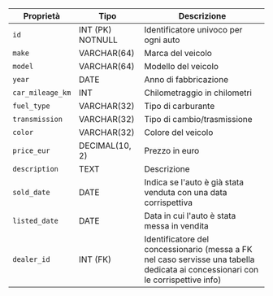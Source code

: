| **Proprietà**       | **Tipo**            | **Descrizione**                                                   |
|---------------------|---------------------|-------------------------------------------------------------------|
| `id`                | INT (PK)  NOTNULL   | Identificatore univoco per ogni auto                              |
| `make`              | VARCHAR(64)         | Marca del veicolo                                                 |
| `model`             | VARCHAR(64)         | Modello del veicolo                                               |
| `year`              | DATE                | Anno di fabbricazione                                                                                                   |
| `car_mileage_km`       | INT                 | Chilometraggio in chilometri                                                                                                      |
| `fuel_type`         | VARCHAR(32)         | Tipo di carburante                                                |
| `transmission`      | VARCHAR(32)         | Tipo di cambio/trasmissione                                       |
| `color`             | VARCHAR(32)         | Colore del veicolo                                                |
| `price_eur`         | DECIMAL(10, 2)      | Prezzo in euro                                                    |
| `description`       | TEXT                | Descrizione                                                       |
| `sold_date`         | DATE                | Indica se l'auto è già stata venduta con una data corrispettiva   |
| `listed_date`       | DATE                | Data in cui l'auto è stata messa in vendita|
| `dealer_id`         | INT (FK)            | Identificatore del concessionario (messa a FK nel caso servisse una tabella dedicata ai concessionari con le corrispettive info)
